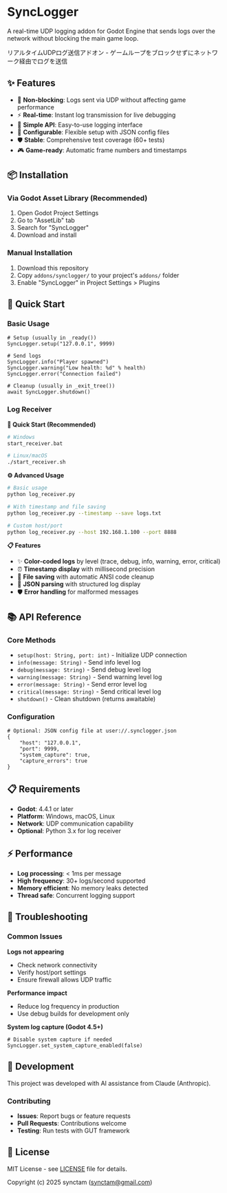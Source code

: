# SyncLogger

A real-time UDP logging addon for Godot Engine that sends logs over the network without blocking the main game loop.

リアルタイムUDPログ送信アドオン - ゲームループをブロックせずにネットワーク経由でログを送信

## ✨ Features

- 🚀 **Non-blocking**: Logs sent via UDP without affecting game performance
- ⚡ **Real-time**: Instant log transmission for live debugging
- 🎯 **Simple API**: Easy-to-use logging interface
- 🔧 **Configurable**: Flexible setup with JSON config files
- 🛡️ **Stable**: Comprehensive test coverage (60+ tests)
- 🎮 **Game-ready**: Automatic frame numbers and timestamps

## 📦 Installation

### Via Godot Asset Library (Recommended)
1. Open Godot Project Settings
2. Go to "AssetLib" tab
3. Search for "SyncLogger"
4. Download and install

### Manual Installation
1. Download this repository
2. Copy `addons/synclogger/` to your project's `addons/` folder
3. Enable "SyncLogger" in Project Settings > Plugins

## 🚀 Quick Start

### Basic Usage
```gdscript
# Setup (usually in _ready())
SyncLogger.setup("127.0.0.1", 9999)

# Send logs
SyncLogger.info("Player spawned")
SyncLogger.warning("Low health: %d" % health)
SyncLogger.error("Connection failed")

# Cleanup (usually in _exit_tree())
await SyncLogger.shutdown()
```

### Log Receiver

**🚀 Quick Start (Recommended)**
```bash
# Windows
start_receiver.bat

# Linux/macOS
./start_receiver.sh
```

**⚙️ Advanced Usage**
```bash
# Basic usage
python log_receiver.py

# With timestamp and file saving
python log_receiver.py --timestamp --save logs.txt

# Custom host/port
python log_receiver.py --host 192.168.1.100 --port 8888
```

**📋 Features**
- ✨ **Color-coded logs** by level (trace, debug, info, warning, error, critical)
- ⏰ **Timestamp display** with millisecond precision
- 💾 **File saving** with automatic ANSI code cleanup
- 🎯 **JSON parsing** with structured log display
- 🛡️ **Error handling** for malformed messages

## 📚 API Reference

### Core Methods
- `setup(host: String, port: int)` - Initialize UDP connection
- `info(message: String)` - Send info level log
- `debug(message: String)` - Send debug level log
- `warning(message: String)` - Send warning level log
- `error(message: String)` - Send error level log
- `critical(message: String)` - Send critical level log
- `shutdown()` - Clean shutdown (returns awaitable)

### Configuration
```gdscript
# Optional: JSON config file at user://.synclogger.json
{
    "host": "127.0.0.1",
    "port": 9999,
    "system_capture": true,
    "capture_errors": true
}
```

## 📋 Requirements

- **Godot**: 4.4.1 or later
- **Platform**: Windows, macOS, Linux
- **Network**: UDP communication capability
- **Optional**: Python 3.x for log receiver

## ⚡ Performance

- **Log processing**: < 1ms per message
- **High frequency**: 30+ logs/second supported
- **Memory efficient**: No memory leaks detected
- **Thread safe**: Concurrent logging support

## 🔧 Troubleshooting

### Common Issues

**Logs not appearing**
- Check network connectivity
- Verify host/port settings
- Ensure firewall allows UDP traffic

**Performance impact**
- Reduce log frequency in production
- Use debug builds for development only

**System log capture (Godot 4.5+)**
```gdscript
# Disable system capture if needed
SyncLogger.set_system_capture_enabled(false)
```

## 🤝 Development

This project was developed with AI assistance from Claude (Anthropic).

### Contributing
- **Issues**: Report bugs or feature requests
- **Pull Requests**: Contributions welcome
- **Testing**: Run tests with GUT framework

## 📄 License

MIT License - see [LICENSE](LICENSE) file for details.

Copyright (c) 2025 synctam (synctam@gmail.com)